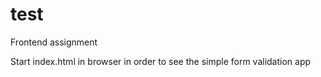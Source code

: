 # test

Frontend assignment

Start index.html in browser in order to see the simple form validation app
